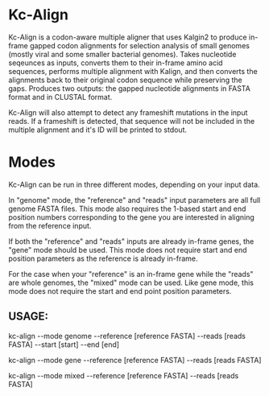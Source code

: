 # Kc-Align

Kc-Align is a codon-aware multiple aligner that uses Kalgin2 to produce in-frame gapped codon alignments for selection analysis of small genomes (mostly viral and some smaller bacterial genomes). Takes nucleotide seqeunces as inputs, converts them to their in-frame amino acid sequences, performs multiple alignment with Kalign, and then converts the alignments back to their original codon sequence while preserving the gaps. Produces two outputs: the gapped nucleotide alignments in FASTA format and in CLUSTAL format.

Kc-Align will also attempt to detect any frameshift mutations in the input reads. If a frameshift is detected, that sequence will not be included in the multiple alignment and it's ID will be printed to stdout.

# Modes

Kc-Align can be run in three different modes, depending on your input data. 

In "genome" mode, the "reference" and "reads" input parameters are all full genome FASTA files. This mode also requires the 1-based start and end position numbers corresponding to the gene you are interested in aligning from the reference input.

If both the "reference" and "reads" inputs are already in-frame genes, the "gene" mode should be used. This mode does not require start and end position parameters as the reference is already in-frame.

For the case when your "reference" is an in-frame gene while the "reads" are whole genomes, the "mixed" mode can be used. Like gene mode, this mode does not require the start and end point position parameters.

## USAGE:

kc-align --mode genome --reference [reference FASTA] --reads [reads FASTA] --start [start] --end [end]

kc-align --mode gene --reference [reference FASTA] --reads [reads FASTA]

kc-align --mode mixed --reference [reference FASTA] --reads [reads FASTA]
